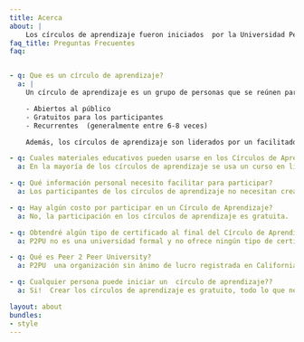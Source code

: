 ```yaml
---
title: Acerca
about: |
    Los círculos de aprendizaje fueron iniciados  por la Universidad Peer 2 Peer (P2PU) y la Biblioteca Pública de Chicago en el 2015. Desde entonces, el modelo de aprendizaje entre pares se ha expandido a bibliotecas y comunidades en toda Norteamérica, Africa Oriental, y partes de Europa. Este año, Edify se enorgullece de asociarse con P2PU para traer los Círculos de aprendizaje a Costa Rica.
faq_title: Preguntas Frecuentes
faq:


- q: Que es un círculo de aprendizaje?
  a: |
    Un círculo de aprendizaje es un grupo de personas que se reúnen para aprender algo juntas. Los círculos de aprendizaje son:

    - Abiertos al público
    - Gratuitos para los participantes 
    - Recurrentes  (generalmente entre 6-8 veces)

    Además, los círculos de aprendizaje son liderados por un facilitador, en lugar de un profesor. Esto significa que la persona que está organizando el círculo de aprendizaje no es un experto en la materia que se está impartiendo. Está ahí para ayudar a guiar al grupo a través del curso y asegurar que el espacio de reunión se encuentre listo cada semana. 

- q: Cuales materiales educativos pueden usarse en los Círculos de Aprendizaje?
  a: En la mayoría de los círculos de aprendizaje se usa un curso en línea gratuito como base de estudio. Mientras que P2PU crea algunos cursos, la gran mayoría de los materiales proviene de otras organizaciones alrededor de la red. Lo invitamos a usar cualquier curso que desee de un círculo de aprendizaje, siempre y cuando sea gratis para los participantes y no viole los términos de servicio del proveedor del curso. Una lista completa de los cursos en uso por los círculos de aprendizaje, está disponible en https://www.p2pu.org/courses/

- q: Qué información personal necesito facilitar para participar?  
  a: Los participantes de los círculos de aprendizaje no necesitan crear una cuenta con P2PU. Usted puede inscribirse en un círculo de aprendizaje con su nombre y número telefónico / dirección de correo electrónico. Esta información será usada por su facilitador para contactarlo. Si usted quisiera crear un círculo de aprendizaje, entonces si necesita crear una cuenta de P2PU. Cuenta P2PU.  Para preguntas adicionales relacionadas con su privacidad de usuario, puede contactar a  support@p2pu.org.

- q: Hay algún costo por participar en un Círculo de Aprendizaje?
  a: No, la participación en los círculos de aprendizaje es gratuita. 

- q: Obtendré algún tipo de certificado al final del Círculo de Aprendizaje?
  a: P2PU no es una universidad formal y no ofrece ningún tipo de certificados de grado acreditados. Algunos de los cursos en línea que se usan en los círculos de aprendizaje tienen grados y/o certificados, pero muchos de éstos no son gratuitos. Si quisiera un certificado para demostrar la finalización de su círculo de aprendizaje, ésto es posible si habla con su facilitador.

- q: Qué es Peer 2 Peer University?
  a: P2PU  una organización sin ánimo de lucro registrada en California - Estados Unidos, con miembros en Estados Unidos, Canadá y Suráfrica. La misión de la organización es  crear alternativas equitativas y empoderadoras a la educación superior tradicional.  La mayoría de los fondos de P2PU proviene de fuentes filantrópicas y públicas, incluyendo el Instituto de Servicios de Museos y Bibliotecas, el programa Erasmus+ de la Unión Europea, La fundación Open Society, el Fondo Patrimonial de la familia Siegel y la Fundación Knight. P2PU también acepta donaciones y ofrece una variedad de servicios a organizaciones que están buscando desarrollar comunidades educativas prósperas de educación no formal.  

- q: Cualquier persona puede iniciar un  círculo de aprendizaje??
  a: Si!  Crear los círculos de aprendizaje es gratuito, todo lo que necesita es una cuenta con P2PU. Empezamos a crear algunos recursos en español para facilitadores, los cuales puede ver y a los que puede contribuir [aquí](/facilitate).

layout: about
bundles:
- style
---
```

